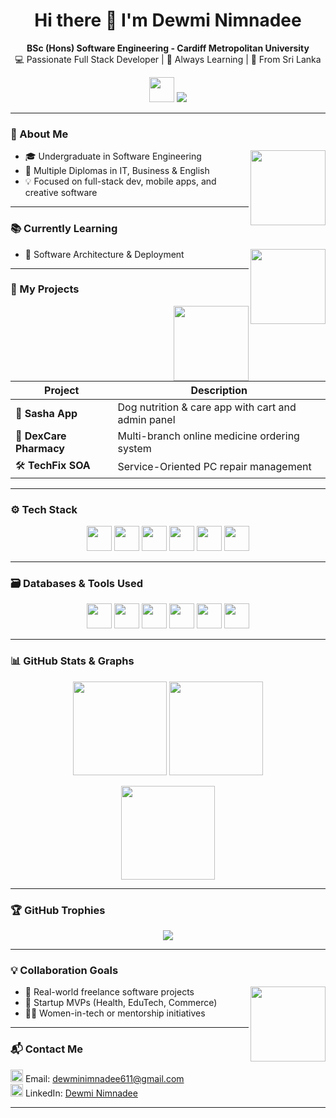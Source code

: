 <h1 align="center">Hi there 👋 I'm Dewmi Nimnadee</h1>
<p align="center">
  <b>BSc (Hons) Software Engineering - Cardiff Metropolitan University</b><br>
  💻 Passionate Full Stack Developer | 🌱 Always Learning | 📍 From Sri Lanka
</p>

<p align="center">
  <img src="https://media.giphy.com/media/hvRJCLFzcasrR4ia7z/giphy.gif" width="40"/> 
  <img src="https://readme-typing-svg.demolab.com/?lines=Full+Stack+Developer;Mobile+App+Enthusiast;Always+Learning!" />
</p>

---

### 🎯 About Me
<img align="right" src="https://cdn-icons-png.flaticon.com/512/3135/3135715.png" width="120"/>

- 🎓 Undergraduate in Software Engineering  
- 🧠 Multiple Diplomas in IT, Business & English  
- 💡 Focused on full-stack dev, mobile apps, and creative software  

---

### 📚 Currently Learning
<img align="right" src="https://media.giphy.com/media/1kM6U2hkLhS0k/giphy.gif" width="120"/>

- 🧱 Software Architecture & Deployment  

---

### 💼 My Projects
<img align="right" src="https://cdn-icons-png.flaticon.com/512/2413/2413216.png" width="120"/>

| Project | Description |
|--------|-------------|
| 🐾 **Sasha App** | Dog nutrition & care app with cart and admin panel |
| 💊 **DexCare Pharmacy** | Multi-branch online medicine ordering system |
| 🛠️ **TechFix SOA** | Service-Oriented PC repair management |

---

### ⚙️ Tech Stack
<p align="center">
  <img src="https://cdn.jsdelivr.net/gh/devicons/devicon/icons/java/java-original.svg" width="40"/>
  <img src="https://cdn.jsdelivr.net/gh/devicons/devicon/icons/android/android-original.svg" width="40"/>
  <img src="https://cdn.jsdelivr.net/gh/devicons/devicon/icons/react/react-original.svg" width="40"/>
  <img src="https://cdn.jsdelivr.net/gh/devicons/devicon/icons/html5/html5-original.svg" width="40"/>
  <img src="https://cdn.jsdelivr.net/gh/devicons/devicon/icons/css3/css3-original.svg" width="40"/>
  <img src="https://cdn.jsdelivr.net/gh/devicons/devicon/icons/javascript/javascript-original.svg" width="40"/>
</p>

---

### 🗃️ Databases & Tools Used
<p align="center">
  <img src="https://cdn.jsdelivr.net/gh/devicons/devicon/icons/mysql/mysql-original.svg" width="40" />
  <img src="https://cdn.jsdelivr.net/gh/devicons/devicon/icons/sqlite/sqlite-original.svg" width="40" />
  <img src="https://cdn.jsdelivr.net/gh/devicons/devicon/icons/firebase/firebase-plain.svg" width="40" />
  <img src="https://cdn-icons-png.flaticon.com/512/4492/4492311.png" width="40" />
  <img src="https://cdn-icons-png.flaticon.com/512/5968/5968705.png" width="40" />
  <img src="https://cdn-icons-png.flaticon.com/512/5968/5968709.png" width="40" />
</p>

---

### 📊 GitHub Stats & Graphs
<p align="center">
  <img src="https://github-readme-stats.vercel.app/api?username=DewGH01&show_icons=true&theme=radical" height="150" />
  <img src="https://github-readme-streak-stats.herokuapp.com?user=DewGH01&theme=radical&date_format=M%20j%5B%2C%20Y%5D" height="150"/>
</p>

<p align="center">
  <img src="https://github-readme-stats.vercel.app/api/top-langs/?username=DewGH01&layout=compact&theme=radical" height="150"/>
</p>

---

### 🏆 GitHub Trophies
<p align="center">
  <img src="https://github-profile-trophy.vercel.app/?username=DewGH01&theme=radical&column=4"/>
</p>

---


### 💡 Collaboration Goals
<img align="right" src="https://cdn-icons-png.flaticon.com/512/1584/1584891.png" width="120"/>

- 🤝 Real-world freelance software projects  
- 🚀 Startup MVPs (Health, EduTech, Commerce)  
- 👩‍💻 Women-in-tech or mentorship initiatives  

---

### 📬 Contact Me
<p align="left">
  <img src="https://cdn-icons-png.flaticon.com/512/732/732200.png" width="20"/> Email: <a href="mailto:dewminimnadee611@gmail.com">dewminimnadee611@gmail.com</a><br>
  <img src="https://cdn-icons-png.flaticon.com/512/174/174857.png" width="20"/> LinkedIn: <a href="https://www.linkedin.com/in/dewmi-n-1b6536358">Dewmi Nimnadee</a><br>
</p>

---




<!---
DewGH01/DewGH01 is a ✨ special ✨ repository because its `README.md` (this file) appears on your GitHub profile.
You can click the Preview link to take a look at your changes.
--->
